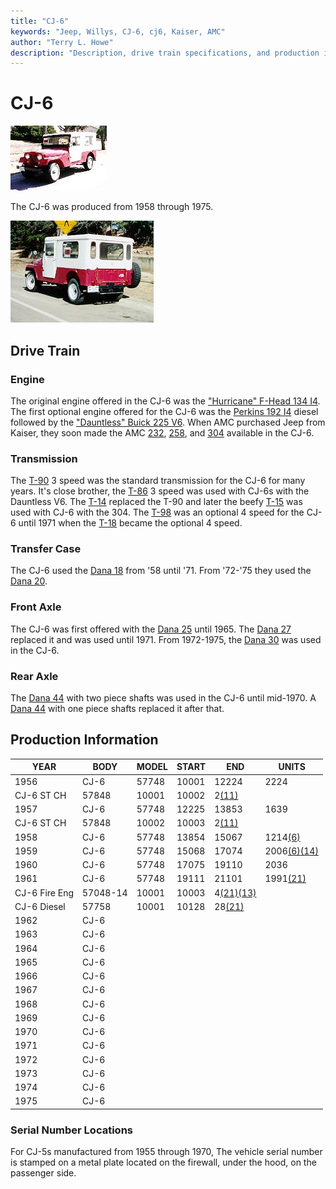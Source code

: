 ```yaml
---
title: "CJ-6"
keywords: "Jeep, Willys, CJ-6, cj6, Kaiser, AMC"
author: "Terry L. Howe"
description: "Description, drive train specifications, and production information for the Jeep CJ-6"
---
```


# CJ-6

[![CJ-6 front side](../img/cj6f_.jpg)](../img/cj6f.jpg) 

The CJ-6 was produced from 1958 through 1975.

[![CJ-6 back side](../img/cj6b.jpg)](../img/cj6b.jpg) 

## Drive Train

### Engine

The original engine offered in the CJ-6 was the ["Hurricane" F-Head 134 I4](/engine/factory/hurricane134.md). The first optional engine offered for the CJ-6 was the [Perkins 192 I4](/engine/factory/perkins192.md) diesel followed by the ["Dauntless" Buick 225 V6](/engine/factory/dauntless225.md). When AMC purchased Jeep from Kaiser, they soon made the AMC [232](/engine/factory/amc232.md), [258](/engine/factory/amc258.md), and [304](/engine/factory/amc304.md) available in the CJ-6.

### Transmission

The [T-90](/transmission/factory/t90.md) 3 speed was the standard transmission for the CJ-6 for many years. It's close brother, the [T-86](/transmission/factory/t86.md) 3 speed was used with CJ-6s with the Dauntless V6. The [T-14](/transmission/factory/t14.md) replaced the T-90 and later the beefy [T-15](/transmission/factory/t15.md) was used with CJ-6 with the 304. The [ T-98](/transmission/factory/t18.md) was an optional 4 speed for the CJ-6 until 1971 when the [T-18](/transmission/factory/t18.md) became the optional 4 speed. 

### Transfer Case

The CJ-6 used the [Dana 18](/xfer/factory/d18.md) from '58 until '71. From '72-'75 they used the [Dana 20](/xfer/factory/d20.md). 

### Front Axle

The CJ-6 was first offered with the [Dana 25](/axle/factory/d25.md) until 1965. The [Dana 27](/axle/factory/d27.md) replaced it and was used until 1971. From 1972-1975, the [Dana 30](/axle/factory/d30.md) was used in the CJ-6. 

### Rear Axle

The [Dana 44](/axle/factory/d44.md) with two piece shafts was used in the CJ-6 until mid-1970. A [Dana 44](/axle/factory/d44.md) with one piece shafts replaced it after that. 

## Production Information

| YEAR          | BODY     | MODEL | START | END                                       | UNITS                                      |
|---------------|----------|-------|-------|-------------------------------------------|--------------------------------------------|
| 1956          | CJ-6     | 57748 | 10001 | 12224                                     | 2224                                       |
| CJ-6 ST CH    | 57848    | 10001 | 10002 | 2[(11)](/history/#11)                     |                                            |
| 1957          | CJ-6     | 57748 | 12225 | 13853                                     | 1639                                       |
| CJ-6 ST CH    | 57848    | 10002 | 10003 | 2[(11)](/history/#11)                     |                                            |
| 1958          | CJ-6     | 57748 | 13854 | 15067                                     | 1214[(6)](/history/#6)                     |
| 1959          | CJ-6     | 57748 | 15068 | 17074                                     | 2006[(6)](/history/#6)[(14)](/history/#14) |
| 1960          | CJ-6     | 57748 | 17075 | 19110                                     | 2036                                       |
| 1961          | CJ-6     | 57748 | 19111 | 21101                                     | 1991[(21)](/history/#21)                   |
| CJ-6 Fire Eng | 57048-14 | 10001 | 10003 | 4[(21)](/history/#21)[(13)](/history/#13) |                                            |
| CJ-6 Diesel   | 57758    | 10001 | 10128 | 28[(21)](/history/#21)                    |                                            |
| 1962          | CJ-6     |       |       |                                           |                                            |
| 1963          | CJ-6     |       |       |                                           |                                            |
| 1964          | CJ-6     |       |       |                                           |                                            |
| 1965          | CJ-6     |       |       |                                           |                                            |
| 1966          | CJ-6     |       |       |                                           |                                            |
| 1967          | CJ-6     |       |       |                                           |                                            |
| 1968          | CJ-6     |       |       |                                           |                                            |
| 1969          | CJ-6     |       |       |                                           |                                            |
| 1970          | CJ-6     |       |       |                                           |                                            |
| 1971          | CJ-6     |       |       |                                           |                                            |
| 1972          | CJ-6     |       |       |                                           |                                            |
| 1973          | CJ-6     |       |       |                                           |                                            |
| 1974          | CJ-6     |       |       |                                           |                                            |
| 1975          | CJ-6     |       |       |                                           |                                            |

### Serial Number Locations

For CJ-5s manufactured from 1955 through 1970, The vehicle serial number is stamped on a metal plate located on the firewall, under the hood, on the passenger side.